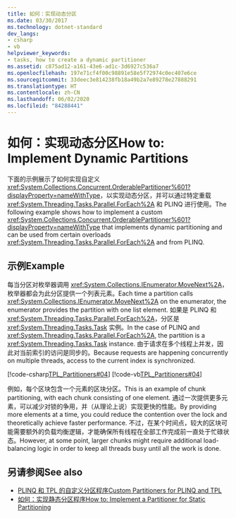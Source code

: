 ```yaml
---
title: 如何：实现动态分区
ms.date: 03/30/2017
ms.technology: dotnet-standard
dev_langs:
- csharp
- vb
helpviewer_keywords:
- tasks, how to create a dynamic partitioner
ms.assetid: c875ad12-a161-43e6-ad1c-3d6927c536a7
ms.openlocfilehash: 197e71cf4f00c98891e58e5f72974c0ec407e6ce
ms.sourcegitcommit: 33deec3e814238fb18a49b2a7e89278e27888291
ms.translationtype: HT
ms.contentlocale: zh-CN
ms.lasthandoff: 06/02/2020
ms.locfileid: "84288441"
---
```

# <a name="how-to-implement-dynamic-partitions"></a><span data-ttu-id="5aadc-102">如何：实现动态分区</span><span class="sxs-lookup"><span data-stu-id="5aadc-102">How to: Implement Dynamic Partitions</span></span>

<span data-ttu-id="5aadc-103">下面的示例展示了如何实现自定义 <xref:System.Collections.Concurrent.OrderablePartitioner%601?displayProperty=nameWithType>，以实现动态分区，并可以通过特定重载 <xref:System.Threading.Tasks.Parallel.ForEach%2A> 和 PLINQ 进行使用。</span><span class="sxs-lookup"><span data-stu-id="5aadc-103">The following example shows how to implement a custom <xref:System.Collections.Concurrent.OrderablePartitioner%601?displayProperty=nameWithType> that implements dynamic partitioning and can be used from certain overloads <xref:System.Threading.Tasks.Parallel.ForEach%2A> and from PLINQ.</span></span>  
  
## <a name="example"></a><span data-ttu-id="5aadc-104">示例</span><span class="sxs-lookup"><span data-stu-id="5aadc-104">Example</span></span>

<span data-ttu-id="5aadc-105">每当分区对枚举器调用 <xref:System.Collections.IEnumerator.MoveNext%2A>，枚举器都会为此分区提供一个列表元素。</span><span class="sxs-lookup"><span data-stu-id="5aadc-105">Each time a partition calls <xref:System.Collections.IEnumerator.MoveNext%2A> on the enumerator, the enumerator provides the partition with one list element.</span></span> <span data-ttu-id="5aadc-106">如果是 PLINQ 和 <xref:System.Threading.Tasks.Parallel.ForEach%2A>，分区是 <xref:System.Threading.Tasks.Task> 实例。</span><span class="sxs-lookup"><span data-stu-id="5aadc-106">In the case of PLINQ and <xref:System.Threading.Tasks.Parallel.ForEach%2A>, the partition is a <xref:System.Threading.Tasks.Task> instance.</span></span> <span data-ttu-id="5aadc-107">由于请求在多个线程上并发，因此对当前索引的访问是同步的。</span><span class="sxs-lookup"><span data-stu-id="5aadc-107">Because requests are happening concurrently on multiple threads, access to the current index is synchronized.</span></span>  

[!code-csharp[TPL_Partitioners#04](../../../samples/snippets/csharp/VS_Snippets_Misc/tpl_partitioners/cs/partitioner02.cs#OrderableListPartitioner)]
[!code-vb[TPL_Partitioners#04](../../../samples/snippets/visualbasic/VS_Snippets_Misc/tpl_partitioners/vb/dynamicpartitioner.vb#04)]  

<span data-ttu-id="5aadc-108">例如，每个区块包含一个元素的区块分区。</span><span class="sxs-lookup"><span data-stu-id="5aadc-108">This is an example of chunk partitioning, with each chunk consisting of one element.</span></span> <span data-ttu-id="5aadc-109">通过一次提供更多元素，可以减少对锁的争用，并（从理论上说）实现更快的性能。</span><span class="sxs-lookup"><span data-stu-id="5aadc-109">By providing more elements at a time, you could reduce the contention over the lock and theoretically achieve faster performance.</span></span> <span data-ttu-id="5aadc-110">不过，在某个时间点，较大的区块可能需要额外的负载均衡逻辑，才能确保所有线程在全部工作完成前一直处于忙碌状态。</span><span class="sxs-lookup"><span data-stu-id="5aadc-110">However, at some point, larger chunks might require additional load-balancing logic in order to keep all threads busy until all the work is done.</span></span>  
  
## <a name="see-also"></a><span data-ttu-id="5aadc-111">另请参阅</span><span class="sxs-lookup"><span data-stu-id="5aadc-111">See also</span></span>

* [<span data-ttu-id="5aadc-112">PLINQ 和 TPL 的自定义分区程序</span><span class="sxs-lookup"><span data-stu-id="5aadc-112">Custom Partitioners for PLINQ and TPL</span></span>](custom-partitioners-for-plinq-and-tpl.md)
* [<span data-ttu-id="5aadc-113">如何：实现静态分区程序</span><span class="sxs-lookup"><span data-stu-id="5aadc-113">How to: Implement a Partitioner for Static Partitioning</span></span>](how-to-implement-a-partitioner-for-static-partitioning.md)
